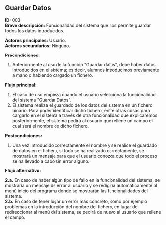 ## Guardar Datos

**ID:** 003   
**Breve descripción:** Funcionalidad del sistema que nos permite guardar todos los datos introducidos.


**Actores principales:** Usuario.  
**Actores secundarios:** Ninguno.

**Precondiciones:**

1. Anteriormente al uso de la función "Guardar datos", debe haber datos introducidos en el sistema; es decir, alumnos introducimos previamente a mano o habiendo cargado un fichero.



**Flujo principal:**

1. El caso de uso empieza cuando el usuario selecciona la funcionalidad del sistema "Guardar Datos".
2. El sistema realiza el guardado de los datos del sistema en un fichero binario. Para poder identificar dicho fichero, entre otras cosas para cargarlo en el sistema a través de otra funcionalidad que explicaremos posteriormente, el sistema pedirá al usuario que rellene un campo el cual será el nombre de dicho fichero.


**Postcondiciones:**

1. Una vez introducido correctamente el nombre y se realice el guardado de datos en el fichero, si todo se ha realizado correctamente, se mostrará un mensaje para que el usuario conozca que todo el proceso se ha llevado a cabo sin error alguno.


**Flujo alternativo:** 

**2.a.** En caso de haber algún tipo de fallo en la funcionalidad del sistema, se mostraría un mensaje de error al usuario y se redigiría automáticamente al menú inicio del programa donde se mostrarán las funcionalidades del sistema.  
**2.b.** En caso de tener lugar un error más concreto, como por ejemplo problemas en la introducción del nombre del fichero, en lugar de redireccionar al menú del sistema, se pedirá de nuevo al usuario que rellene el campo.  

